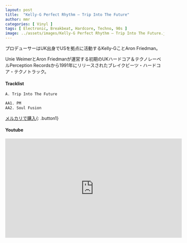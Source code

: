 ```yaml
---
layout: post
title:  "Kelly-G Perfect Rhythm – Trip Into The Future"
author: mmr
categories: [ Vinyl ]
tags: [ Electronic, Breakbeat, Hardcore, Techno, 90s ]
image: ../assets/images/Kelly-G Perfect Rhythm – Trip Into The Future.jpg
---
```


プロデューサーはUK出身でUSを拠点に活動するKelly-GことAron Friedman。

Unie WeimerとAron Friedmanが運営する初期のUKハードコア＆テクノレーベルPerception Recordsから1991年にリリースされたブレイクビーツ・ハードコア・テクノトラック。

#### Tracklist
```md
A. Trip Into The Future

AA1. PM
AA2. Soul Fusion
```

[メルカリで購入](https://jp.mercari.com/item/m37219507926?afid=6142608987){: .button1}

#### Youtube
<iframe width="560" height="315" src="https://www.youtube.com/embed/hUIaPVwSTd8?si=h6aVdW3VgKYHqb9Q" title="YouTube video player" frameborder="0" allow="accelerometer; autoplay; clipboard-write; encrypted-media; gyroscope; picture-in-picture; web-share" referrerpolicy="strict-origin-when-cross-origin" allowfullscreen></iframe>